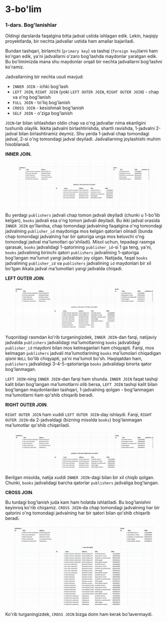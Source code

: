 # 3-bo'lim

### 1-dars. Bog'lanishlar

Oldingi darslarda faqatgina bitta jadval ustida ishlagan edik. Lekin, haqiqiy proyektlarda, bir nechta jadvallar ustida ham amallar bajariladi.

Bundan tashqari, birlamchi (`primary key`) va tashqi (`foreign key`)larni ham ko'rgan edik, ya'ni jadvallarni o'zaro bog'lashda maydonlar yaratgan edik. Bu bo'limimizda mana shu maydonlar orqali bir nechta jadvallarni bog'lashni ko'ramiz.

Jadvallarning bir nechta usuli mavjud:

* `INNER JOIN` - ichki bog'lash
* `LEFT JOIN`, `RIGHT JOIN` (yoki `LEFT OUTER JOIN`, `RIGHT OUTER JOIN`) - chap va o'ng bog'lanish
* `FULL JOIN` - to'liq bog'lanish
* `CROSS JOIN` - kesishmali bog'lanish
* `SELF JOIN` - o'ziga bog'lanish

`JOIN`-lar bilan ishlashdan oldin chap va o'ng jadvallar nima ekanligini tushunib olaylik. Ikkita jadvalni birlashtirishda, shartli ravishda, 1-jadvalni 2-jadval bilan birlashtiramiz deymiz. Shu yerda 1-jadval chap tomondagi jadval, 2-si o'ng tomondagi jadval deyiladi. Jadvallarning joylashishi muhim hisoblanadi.

**INNER JOIN.**

<img src="images/lesson-1-1.png" alt="lesson-1-1" title="lesson-1-1" style="width:90%;height:90;margin:0 auto;display:block;">

Bu yerdagi `publishers` jadvali chap tomon jadvali deyiladi (chunki u 1-bo'lib kelgan), `books` jadvali esa o'ng tomon jadvali deyiladi. Bu ikki jadval orasida `INNER JOIN` qo'llanilsa, chap tomondagi jadvalning faqatgina o'ng tomondagi jadvalning `publisher_id` maydoniga mos kelgan qatorlari olinadi (bunda chap tomondagi jadvalning har bir qatoriga unga mos keluvchi o'ng tomondagi jadval ma'lumotlari qo'shiladi). Misol uchun, tepadagi rasmga qarasak, `books` jadvalidagi  1-qatorining `publisher_id`-si 1 ga teng, ya'ni, `books` jadvalining birinchi qatori `publishers` jadvalining 1-qatoriga bog'langan ma'lumot yangi jadvaldan joy olgan. Natijada, faqat `books` jadvalining `publisher_id` va `publishers` jadvalining `id` maydonlari bir xil bo'lgan ikkala jadval ma'lumotlari yangi jadvalda chiqadi.

**LEFT OUTER JOIN**.

<img src="images/lesson-1-2.png" alt="lesson-1-2" title="lesson-1-2" style="width:90%;height:90;margin:0 auto;display:block;">

Yuqoridagi rasmdan ko'rib turganingizdek, `INNER JOIN`-dan farqi, natijaviy jadvalda `publishers` jadvalidagi ma'lumotlarning `books` jadvalidagi `publisher_id` maydoni bilan mos kelmaganlari ham chiqyapti. Farqi, mos kelmagan `publishers` jadvali ma'lumotlarining `books` ma'lumolari chiqadigan qismi `NULL` bo'lib chiqyapti, ya'ni ma'lumot bo'sh. Haqiqatdan ham, `publishers` jadvalidagi 3-4-5-qatorlariga `books` jadvalidagi birorta qator bog'lanmagan.

`LEFT JOIN`-ning `INNER JOIN`-dan farqi ham shunda. `INNER JOIN` faqat tashqi kalit bilan bog'langan ma'lumotlarni olib bersa, `LEFT JOIN` tashqi kalit bilan bog'langan maydonlardan tashqari, 1-jadvalning qolgan - bog'lanmagan ma'lumotlarni ham qo'shib chiqarib beradi.

**RIGHT OUTER JOIN**.

`RIGHT OUTER JOIN` ham xuddi `LEFT OUTER JOIN`-day ishlaydi. Farqi, `RIGHT OUTER JOIN`-da 2-jadvaldagi (bizning misolda `books`) bog'lanmagan ma'lumotlar qo'shib chiqariladi.

<img src="images/lesson-1-3.png" alt="lesson-1-3" title="lesson-1-3" style="width:90%;height:90;margin:0 auto;display:block;">

Berilgan misolda, natija xuddi `INNER JOIN`-dagi bilan bir xil chiqib qolgan. Chunki, `books` jadvalidagi barcha qatorlar `publishers` jadvaliga bog'langan.

**CROSS JOIN**.

Bu turdagi bog'lanish juda kam ham holatda ishlatiladi. Bu bog'lanishni keyinroq ko'rib chiqamiz. `CROSS JOIN`-da chap tomondagi jadvalning har bir qatorini o'ng tomondagi jadvalning har bir qatori bilan qo'shib chiqarib beradi.

<img src="images/lesson-1-4.png" alt="lesson-1-4" title="lesson-1-4" style="width:90%;height:90;margin:0 auto;display:block;">

Ko'rib turganingizdek, `CROSS JOIN` bizga doim ham kerak bo'lavermaydi.
